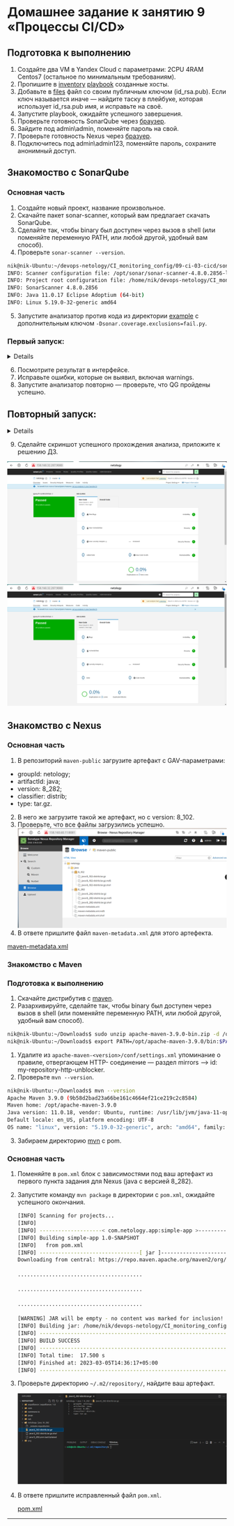 # Домашнее задание к занятию 9 «Процессы CI/CD»

## Подготовка к выполнению

1. Создайте два VM в Yandex Cloud с параметрами: 2CPU 4RAM Centos7 (остальное по минимальным требованиям).
2. Пропишите в [inventory](./infrastructure/inventory/cicd/hosts.yml) [playbook](./infrastructure/site.yml) созданные хосты.
3. Добавьте в [files](./infrastructure/files/) файл со своим публичным ключом (id_rsa.pub). Если ключ называется иначе — найдите таску в плейбуке, которая использует id_rsa.pub имя, и исправьте на своё.
4. Запустите playbook, ожидайте успешного завершения.
5. Проверьте готовность SonarQube через [браузер](http://localhost:9000).
6. Зайдите под admin\admin, поменяйте пароль на свой.
7.  Проверьте готовность Nexus через [бразуер](http://localhost:8081).
8. Подключитесь под admin\admin123, поменяйте пароль, сохраните анонимный доступ.

## Знакомоство с SonarQube

### Основная часть

1. Создайте новый проект, название произвольное.
2. Скачайте пакет sonar-scanner, который вам предлагает скачать SonarQube.
3. Сделайте так, чтобы binary был доступен через вызов в shell (или поменяйте переменную PATH, или любой другой, удобный вам способ).
4. Проверьте `sonar-scanner --version`.
```bash
nik@nik-Ubuntu:~/devops-netology/CI_monitoring_config/09-ci-03-cicd/sonar$ sonar-scanner --version
INFO: Scanner configuration file: /opt/sonar/sonar-scanner-4.8.0.2856-linux/conf/sonar-scanner.properties
INFO: Project root configuration file: /home/nik/devops-netology/CI_monitoring_config/09-ci-03-cicd/sonar/sonar-project.properties
INFO: SonarScanner 4.8.0.2856
INFO: Java 11.0.17 Eclipse Adoptium (64-bit)
INFO: Linux 5.19.0-32-generic amd64
```

5. Запустите анализатор против кода из директории [example](./example) с дополнительным ключом `-Dsonar.coverage.exclusions=fail.py`.
  ### Первый запуск:
<details>
```bash
nik@nik-Ubuntu:~/devops-netology/CI_monitoring_config/09-ci-03-cicd/netology_project$ sonar-scanner -Dsonar.coverage.exclusions=fail.py
INFO: Scanner configuration file: /opt/sonar/sonar-scanner-4.8.0.2856-linux/conf/sonar-scanner.properties
INFO: Project root configuration file: /home/nik/devops-netology/CI_monitoring_config/09-ci-03-cicd/netology_project/sonar-project.properties
INFO: SonarScanner 4.8.0.2856
INFO: Java 11.0.17 Eclipse Adoptium (64-bit)
INFO: Linux 5.19.0-32-generic amd64
INFO: User cache: /home/nik/.sonar/cache
INFO: Analyzing on SonarQube server 9.1.0
INFO: Default locale: "en_US", source code encoding: "UTF-8"
INFO: Load global settings
INFO: Load global settings (done) | time=367ms
INFO: Server id: 9CFC3560-AYamZ675-P4-xTGhOG8K
INFO: User cache: /home/nik/.sonar/cache
INFO: Load/download plugins
INFO: Load plugins index
INFO: Load plugins index (done) | time=192ms
INFO: Load/download plugins (done) | time=41556ms
INFO: Process project properties
INFO: Process project properties (done) | time=22ms
INFO: Execute project builders
INFO: Execute project builders (done) | time=3ms
INFO: Project key: nik:netology
INFO: Base dir: /home/nik/devops-netology/CI_monitoring_config/09-ci-03-cicd/netology_project
INFO: Working dir: /home/nik/devops-netology/CI_monitoring_config/09-ci-03-cicd/netology_project/.scannerwork
INFO: Load project settings for component key: 'nik:netology'
INFO: Load project settings for component key: 'nik:netology' (done) | time=244ms
INFO: Load quality profiles
INFO: Load quality profiles (done) | time=370ms
INFO: Load active rules
INFO: Load active rules (done) | time=6755ms
INFO: Indexing files...
INFO: Project configuration:
INFO:   Excluded sources for coverage: fail.py
INFO: 2 files indexed
INFO: 0 files ignored because of scm ignore settings
INFO: Quality profile for py: Sonar way
INFO: ------------- Run sensors on module netology
INFO: Load metrics repository
INFO: Load metrics repository (done) | time=211ms
INFO: Sensor Python Sensor [python]
WARN: Your code is analyzed as compatible with python 2 and 3 by default. This will prevent the detection of issues specific to python 2 or python 3. You can get a more precise analysis by setting a python version in your configuration via the parameter "sonar.python.version"
INFO: Starting global symbols computation
INFO: 1 source file to be analyzed
INFO: Load project repositories
INFO: Load project repositories (done) | time=223ms
INFO: 1/1 source file has been analyzed
INFO: Starting rules execution
INFO: 1 source file to be analyzed
INFO: 1/1 source file has been analyzed
INFO: Sensor Python Sensor [python] (done) | time=1370ms
INFO: Sensor Cobertura Sensor for Python coverage [python]
INFO: Sensor Cobertura Sensor for Python coverage [python] (done) | time=17ms
INFO: Sensor PythonXUnitSensor [python]
INFO: Sensor PythonXUnitSensor [python] (done) | time=2ms
INFO: Sensor CSS Rules [cssfamily]
INFO: No CSS, PHP, HTML or VueJS files are found in the project. CSS analysis is skipped.
INFO: Sensor CSS Rules [cssfamily] (done) | time=4ms
INFO: Sensor JaCoCo XML Report Importer [jacoco]
INFO: 'sonar.coverage.jacoco.xmlReportPaths' is not defined. Using default locations: target/site/jacoco/jacoco.xml,target/site/jacoco-it/jacoco.xml,build/reports/jacoco/test/jacocoTestReport.xml
INFO: No report imported, no coverage information will be imported by JaCoCo XML Report Importer
INFO: Sensor JaCoCo XML Report Importer [jacoco] (done) | time=5ms
INFO: Sensor C# Project Type Information [csharp]
INFO: Sensor C# Project Type Information [csharp] (done) | time=1ms
INFO: Sensor C# Analysis Log [csharp]
INFO: Sensor C# Analysis Log [csharp] (done) | time=42ms
INFO: Sensor C# Properties [csharp]
INFO: Sensor C# Properties [csharp] (done) | time=0ms
INFO: Sensor JavaXmlSensor [java]
INFO: Sensor JavaXmlSensor [java] (done) | time=2ms
INFO: Sensor HTML [web]
INFO: Sensor HTML [web] (done) | time=6ms
INFO: Sensor VB.NET Project Type Information [vbnet]
INFO: Sensor VB.NET Project Type Information [vbnet] (done) | time=2ms
INFO: Sensor VB.NET Analysis Log [vbnet]
INFO: Sensor VB.NET Analysis Log [vbnet] (done) | time=26ms
INFO: Sensor VB.NET Properties [vbnet]
INFO: Sensor VB.NET Properties [vbnet] (done) | time=0ms
INFO: ------------- Run sensors on project
INFO: Sensor Zero Coverage Sensor
INFO: Sensor Zero Coverage Sensor (done) | time=1ms
INFO: SCM Publisher SCM provider for this project is: git
INFO: SCM Publisher 1 source file to be analyzed
INFO: SCM Publisher 0/1 source files have been analyzed (done) | time=91ms
WARN: Missing blame information for the following files:
WARN:   * fail.py
WARN: This may lead to missing/broken features in SonarQube
INFO: CPD Executor Calculating CPD for 1 file
INFO: CPD Executor CPD calculation finished (done) | time=14ms
INFO: Analysis report generated in 210ms, dir size=103.4 kB
INFO: Analysis report compressed in 28ms, zip size=14.3 kB
INFO: Analysis report uploaded in 243ms
INFO: ANALYSIS SUCCESSFUL, you can browse http://158.160.32.207:9000/dashboard?id=nik%3Anetology
INFO: Note that you will be able to access the updated dashboard once the server has processed the submitted analysis report
INFO: More about the report processing at http://158.160.32.207:9000/api/ce/task?id=AYaog7Kl-P4-xTGhOMBR
INFO: Analysis total time: 14.132 s
INFO: ------------------------------------------------------------------------
INFO: EXECUTION SUCCESS
INFO: ------------------------------------------------------------------------
INFO: Total time: 57.751s
INFO: Final Memory: 8M/27M
INFO: ------------------------------------------------------------------------
```
</details>

6. Посмотрите результат в интерфейсе.
7. Исправьте ошибки, которые он выявил, включая warnings.
8. Запустите анализатор повторно — проверьте, что QG пройдены успешно.

## Повторный запуск:

<details>
```bash
nik@nik-Ubuntu:~/devops-netology/CI_monitoring_config/09-ci-03-cicd/netology_project$ sonar-scanner -Dsonar.coverage.exclusions=fail.py
INFO: Scanner configuration file: /opt/sonar/sonar-scanner-4.8.0.2856-linux/conf/sonar-scanner.properties
INFO: Project root configuration file: /home/nik/devops-netology/CI_monitoring_config/09-ci-03-cicd/netology_project/sonar-project.properties
INFO: SonarScanner 4.8.0.2856
INFO: Java 11.0.17 Eclipse Adoptium (64-bit)
INFO: Linux 5.19.0-32-generic amd64
INFO: User cache: /home/nik/.sonar/cache
INFO: Analyzing on SonarQube server 9.1.0
INFO: Default locale: "en_US", source code encoding: "UTF-8"
INFO: Load global settings
INFO: Load global settings (done) | time=246ms
INFO: Server id: 9CFC3560-AYamZ675-P4-xTGhOG8K
INFO: User cache: /home/nik/.sonar/cache
INFO: Load/download plugins
INFO: Load plugins index
INFO: Load plugins index (done) | time=157ms
INFO: Load/download plugins (done) | time=346ms
INFO: Process project properties
INFO: Process project properties (done) | time=12ms
INFO: Execute project builders
INFO: Execute project builders (done) | time=3ms
INFO: Project key: nik:netology
INFO: Base dir: /home/nik/devops-netology/CI_monitoring_config/09-ci-03-cicd/netology_project
INFO: Working dir: /home/nik/devops-netology/CI_monitoring_config/09-ci-03-cicd/netology_project/.scannerwork
INFO: Load project settings for component key: 'nik:netology'
INFO: Load project settings for component key: 'nik:netology' (done) | time=72ms
INFO: Load quality profiles
INFO: Load quality profiles (done) | time=136ms
INFO: Load active rules
INFO: Load active rules (done) | time=3293ms
INFO: Indexing files...
INFO: Project configuration:
INFO:   Excluded sources for coverage: fail.py
INFO: 2 files indexed
INFO: 0 files ignored because of scm ignore settings
INFO: Quality profile for py: Sonar way
INFO: ------------- Run sensors on module netology
INFO: Load metrics repository
INFO: Load metrics repository (done) | time=111ms
INFO: Sensor Python Sensor [python]
INFO: Starting global symbols computation
INFO: 1 source file to be analyzed
INFO: Load project repositories
INFO: Load project repositories (done) | time=71ms
INFO: 1/1 source file has been analyzed
INFO: Starting rules execution
INFO: 1 source file to be analyzed
INFO: 1/1 source file has been analyzed
INFO: Sensor Python Sensor [python] (done) | time=964ms
INFO: Sensor Cobertura Sensor for Python coverage [python]
INFO: Sensor Cobertura Sensor for Python coverage [python] (done) | time=22ms
INFO: Sensor PythonXUnitSensor [python]
INFO: Sensor PythonXUnitSensor [python] (done) | time=2ms
INFO: Sensor CSS Rules [cssfamily]
INFO: No CSS, PHP, HTML or VueJS files are found in the project. CSS analysis is skipped.
INFO: Sensor CSS Rules [cssfamily] (done) | time=2ms
INFO: Sensor JaCoCo XML Report Importer [jacoco]
INFO: 'sonar.coverage.jacoco.xmlReportPaths' is not defined. Using default locations: target/site/jacoco/jacoco.xml,target/site/jacoco-it/jacoco.xml,build/reports/jacoco/test/jacocoTestReport.xml
INFO: No report imported, no coverage information will be imported by JaCoCo XML Report Importer
INFO: Sensor JaCoCo XML Report Importer [jacoco] (done) | time=8ms
INFO: Sensor C# Project Type Information [csharp]
INFO: Sensor C# Project Type Information [csharp] (done) | time=1ms
INFO: Sensor C# Analysis Log [csharp]
INFO: Sensor C# Analysis Log [csharp] (done) | time=25ms
INFO: Sensor C# Properties [csharp]
INFO: Sensor C# Properties [csharp] (done) | time=0ms
INFO: Sensor JavaXmlSensor [java]
INFO: Sensor JavaXmlSensor [java] (done) | time=5ms
INFO: Sensor HTML [web]
INFO: Sensor HTML [web] (done) | time=6ms
INFO: Sensor VB.NET Project Type Information [vbnet]
INFO: Sensor VB.NET Project Type Information [vbnet] (done) | time=2ms
INFO: Sensor VB.NET Analysis Log [vbnet]
INFO: Sensor VB.NET Analysis Log [vbnet] (done) | time=25ms
INFO: Sensor VB.NET Properties [vbnet]
INFO: Sensor VB.NET Properties [vbnet] (done) | time=2ms
INFO: ------------- Run sensors on project
INFO: Sensor Zero Coverage Sensor
INFO: Sensor Zero Coverage Sensor (done) | time=3ms
INFO: SCM Publisher SCM provider for this project is: git
INFO: SCM Publisher 1 source file to be analyzed
INFO: SCM Publisher 0/1 source files have been analyzed (done) | time=97ms
WARN: Missing blame information for the following files:
WARN:   * fail.py
WARN: This may lead to missing/broken features in SonarQube
INFO: CPD Executor Calculating CPD for 1 file
INFO: CPD Executor CPD calculation finished (done) | time=15ms
INFO: Analysis report generated in 139ms, dir size=102.9 kB
INFO: Analysis report compressed in 73ms, zip size=13.9 kB
INFO: Analysis report uploaded in 137ms
INFO: ANALYSIS SUCCESSFUL, you can browse http://158.160.32.207:9000/dashboard?id=nik%3Anetology
INFO: Note that you will be able to access the updated dashboard once the server has processed the submitted analysis report
INFO: More about the report processing at http://158.160.32.207:9000/api/ce/task?id=AYaoywQ8-P4-xTGhOMB9
INFO: Analysis total time: 8.347 s
INFO: ------------------------------------------------------------------------
INFO: EXECUTION SUCCESS
INFO: ------------------------------------------------------------------------
INFO: Total time: 10.742s
INFO: Final Memory: 7M/30M
INFO: ------------------------------------------------------------------------
```
</details>

9.  Сделайте скриншот успешного прохождения анализа, приложите к решению ДЗ.

![](./img/sonar01.png)
![](./img/sonar02.png)

## Знакомство с Nexus

### Основная часть

1. В репозиторий `maven-public` загрузите артефакт с GAV-параметрами:

 *    groupId: netology;
 *    artifactId: java;
 *    version: 8_282;
 *    classifier: distrib;
 *    type: tar.gz.
   
2. В него же загрузите такой же артефакт, но с version: 8_102.
3. Проверьте, что все файлы загрузились успешно.
![](.img/../../09-CI-01-intro/img/nexus01.png)
4. В ответе пришлите файл `maven-metadata.xml` для этого артефекта.
   
[maven-metadata.xml](./nexus/maven-metadata.xml)
### Знакомство с Maven

### Подготовка к выполнению

1. Скачайте дистрибутив с [maven](https://maven.apache.org/download.cgi).
2. Разархивируйте, сделайте так, чтобы binary был доступен через вызов в shell (или поменяйте переменную PATH, или любой другой, удобный вам способ).

```bash
nik@nik-Ubuntu:~/Downloads$ sudo unzip apache-maven-3.9.0-bin.zip -d /opt
nik@nik-Ubuntu:~/Downloads$ export PATH=/opt/apache-maven-3.9.0/bin:$PATH

```

1. Удалите из `apache-maven-<version>/conf/settings.xml` упоминание о правиле, отвергающем HTTP- соединение — раздел mirrors —> id: my-repository-http-unblocker.
2. Проверьте `mvn --version`.
```bash
nik@nik-Ubuntu:~/Downloads$ mvn --version
Apache Maven 3.9.0 (9b58d2bad23a66be161c4664ef21ce219c2c8584)
Maven home: /opt/apache-maven-3.9.0
Java version: 11.0.18, vendor: Ubuntu, runtime: /usr/lib/jvm/java-11-openjdk-amd64
Default locale: en_US, platform encoding: UTF-8
OS name: "linux", version: "5.19.0-32-generic", arch: "amd64", family: "unix"
```

3. Забираем директорию [mvn](./mvn) с pom.

### Основная часть

1. Поменяйте в `pom.xml` блок с зависимостями под ваш артефакт из первого пункта задания для Nexus (java с версией 8_282).
2. Запустите команду `mvn package` в директории с `pom.xml`, ожидайте успешного окончания.

   ```bash
   [INFO] Scanning for projects...
   [INFO] 
   [INFO] --------------------< com.netology.app:simple-app >---------------------
   [INFO] Building simple-app 1.0-SNAPSHOT
   [INFO]   from pom.xml
   [INFO] --------------------------------[ jar ]---------------------------------
   Downloading from central: https://repo.maven.apache.org/maven2/org/apache/maven/plugins/maven-resources-plugin/3.3.0/maven-resources-plugin-3.3.0.pom

   ........................................

   ........................................

   ........................................

   [WARNING] JAR will be empty - no content was marked for inclusion!
   [INFO] Building jar: /home/nik/devops-netology/CI_monitoring_config/09-ci-03-cicd/mvn/target/simple-app-1.0-SNAPSHOT.jar
   [INFO] ------------------------------------------------------------------------
   [INFO] BUILD SUCCESS
   [INFO] ------------------------------------------------------------------------
   [INFO] Total time:  17.500 s
   [INFO] Finished at: 2023-03-05T14:36:17+05:00
   [INFO] ------------------------------------------------------------------------

   ```


3. Проверьте директорию `~/.m2/repository/`, найдите ваш артефакт.
   
    ![](./img/m2.png)

4. В ответе пришлите исправленный файл `pom.xml`.

    [pom.xml](./mvn/pom.xml)

---